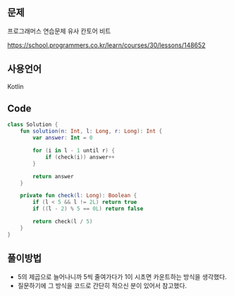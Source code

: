 

## 문제
프로그래머스 연습문제 유사 칸토어 비트

https://school.programmers.co.kr/learn/courses/30/lessons/148652

## 사용언어
Kotlin


## Code
``` kotlin
class Solution {
    fun solution(n: Int, l: Long, r: Long): Int {
        var answer: Int = 0

        for (i in l - 1 until r) {
            if (check(i)) answer++
        }

        return answer
    }

    private fun check(l: Long): Boolean {
        if (l < 5 && l != 2L) return true
        if ((l - 2) % 5 == 0L) return false

        return check(l / 5)
    }
}
```

## 풀이방법
- 5의 제곱으로 늘어나니까 5씩 줄여가다가 1이 시초면 카운트하는 방식을 생각했다.
- 질문하기에 그 방식을 코드로 간단히 적으신 분이 있어서 참고했다.
  
